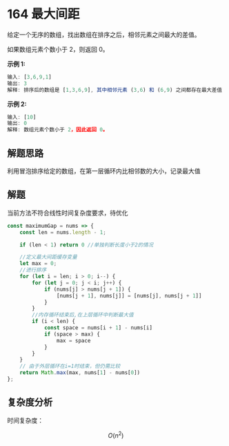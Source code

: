 # 164 最大间距

给定一个无序的数组，找出数组在排序之后，相邻元素之间最大的差值。

如果数组元素个数小于 2，则返回 0。

**示例 1:**

```js
输入: [3,6,9,1]
输出: 3
解释: 排序后的数组是 [1,3,6,9], 其中相邻元素 (3,6) 和 (6,9) 之间都存在最大差值 3。
```

**示例 2:**

```js
输入: [10]
输出: 0
解释: 数组元素个数小于 2，因此返回 0。
```

## 解题思路

利用冒泡排序给定的数组，在第一层循环内比相邻数的大小，记录最大值

## 解题

当前方法不符合线性时间复杂度要求，待优化

```js
const maximumGap = nums => {
    const len = nums.length - 1;

    if (len < 1) return 0 //单独判断长度小于2的情况

    //定义最大间距缓存变量
    let max = 0;
    //进行排序
    for (let i = len; i > 0; i--) {
        for (let j = 0; j < i; j++) {
            if (nums[j] > nums[j + 1]) {
                [nums[j + 1], nums[j]] = [nums[j], nums[j + 1]]
            }
        }
        //内存循环结束后,在上层循环中判断最大值
        if (i < len) {
            const space = nums[i + 1] - nums[i]
            if (space > max) {
                max = space
            }
        }
    }
    // 由于外层循环在i=1时结束，但仍需比较
    return Math.max(max, nums[1] - nums[0])
};
```

## 复杂度分析

时间复杂度：

```math
O(n^2)
```
